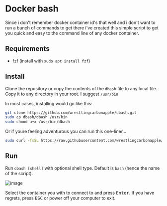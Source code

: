 # Docker bash

Since i don't remember docker container id's that well and i don't want to run a bunch of commands to get there i've created this simple script to get you quick and easy to the command line of any docker container.

## Requirements

- fzf (install with `sudo apt install fzf`)

## Install

Clone the repository or copy the contents of the `dbash` file to any local file.
Copy it to any directory in your root. I suggest `/usr/bin`

In most cases, installing would go like this:

```sh
git clone https://github.com/wrestlingcarbonapple/dbash.git
sudo cp dbash/dbash /usr/bin
sudo chmod a+x /usr/bin/dbash
```

Or if youre feeling adventurous you can run this one-liner...

```sh
sudo curl -fsSL https://raw.githubusercontent.com/wrestlingcarbonapple/dbash/refs/heads/main/dbash -o /usr/bin/dbash && sudo chmod +x /usr/bin/dbash`
```

## Run

Run `dbash [shell]` with optional shell type. Default is `bash` (hence the name of the script).

![image](https://github.com/user-attachments/assets/39756b2a-d212-456e-bcfc-396d81784f2d)

Select the container you with to connect to and press <kbd>Enter</kbd>. If you have regrets, press <kbd>ESC</kbd> or power off your computer to exit.
